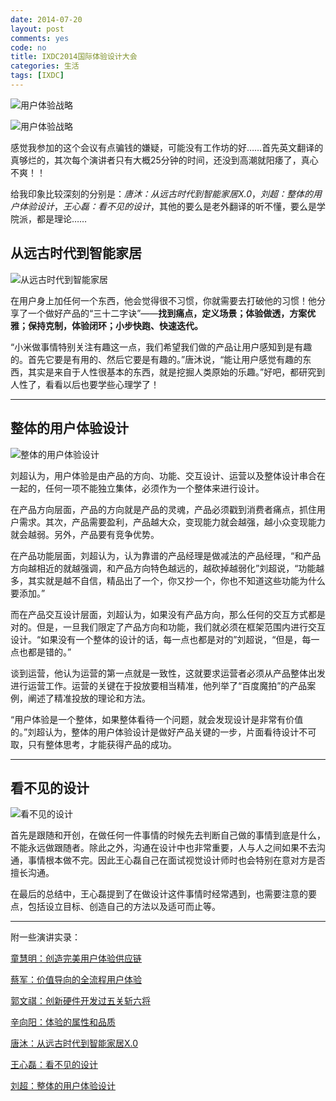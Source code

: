```yaml
---
date: 2014-07-20
layout: post
comments: yes
code: no
title: IXDC2014国际体验设计大会
categories: 生活
tags: [IXDC]
---
```


![用户体验战略](/uploads/2014/07/6e1b5653jw1eigs1u8lrbj20x518gh05.jpg)

![用户体验战略](/uploads/2014/07/6e1b5653jw1eigu2o4kamj20x518gakh.jpg)

感觉我参加的这个会议有点骗钱的嫌疑，可能没有工作坊的好……首先英文翻译的真够烂的，其次每个演讲者只有大概25分钟的时间，还没到高潮就阳痿了，真心不爽！！

给我印象比较深刻的分别是：*唐沐：从远古时代到智能家居X.0*，*刘超：整体的用户体验设计*，*王心磊：看不见的设计*，其他的要么是老外翻译的听不懂，要么是学院派，都是理论……

## 从远古时代到智能家居

![从远古时代到智能家居](/uploads/2014/07/IMG_20140718_141452.jpg)

在用户身上加任何一个东西，他会觉得很不习惯，你就需要去打破他的习惯！他分享了一个做好产品的“三十二字诀”——**找到痛点，定义场景；体验做透，方案优雅；保持克制，体验闭环；小步快跑、快速迭代。**

“小米做事情特别关注有趣这一点，我们希望我们做的产品让用户感知到是有趣的。首先它要是有用的、然后它要是有趣的。”唐沐说，“能让用户感觉有趣的东西，其实是来自于人性很基本的东西，就是挖掘人类原始的乐趣。”好吧，都研究到人性了，看看以后也要学些心理学了！

-----

## 整体的用户体验设计

![整体的用户体验设计](/uploads/2014/07/6e1b5653gw1eigz7q3c6nj20xc0m8785.jpg)

刘超认为，用户体验是由产品的方向、功能、交互设计、运营以及整体设计串合在一起的，任何一项不能独立集体，必须作为一个整体来进行设计。

在产品方向层面，产品的方向就是产品的灵魂，产品必须戳到消费者痛点，抓住用户需求。其次，产品需要盈利，产品越大众，变现能力就会越强，越小众变现能力就会越弱。另外，产品要有竞争优势。

在产品功能层面，刘超认为，认为靠谱的产品经理是做减法的产品经理，“和产品方向越相近的就越强调，和产品方向特色越远的，越砍掉越弱化”刘超说，“功能越多，其实就是越不自信，精品出了一个，你又抄一个，你也不知道这些功能为什么要添加。”

而在产品交互设计层面，刘超认为，如果没有产品方向，那么任何的交互方式都是对的。但是，一旦我们限定了产品方向和功能，我们就必须在框架范围内进行交互设计。“如果没有一个整体的设计的话，每一点也都是对的”刘超说，“但是，每一点也都是错的。”

谈到运营，他认为运营的第一点就是一致性，这就要求运营者必须从产品整体出发进行运营工作。运营的关键在于投放要相当精准，他列举了“百度魔拍”的产品案例，阐述了精准投放的理论和方法。

“用户体验是一个整体，如果整体看待一个问题，就会发现设计是非常有价值的。”刘超认为，整体的用户体验设计是做好产品关键的一步，片面看待设计不可取，只有整体思考，才能获得产品的成功。

-----

## 看不见的设计

![看不见的设计](/uploads/2014/07/6e1b5653jw1eih2hdbje2j20xc0m8jye.jpg)

首先是跟随和开创，在做任何一件事情的时候先去判断自己做的事情到底是什么，不能永远做跟随者。除此之外，沟通在设计中也非常重要，人与人之间如果不去沟通，事情根本做不完。因此王心磊自己在面试视觉设计师时也会特别在意对方是否擅长沟通。

在最后的总结中，王心磊提到了在做设计这件事情时经常遇到，也需要注意的要点，包括设立目标、创造自己的方法以及适可而止等。

-----

附一些演讲实录：

[童慧明：创造完美用户体验供应链](http://app.yinxiang.com/shard/s7/sh/cdf6b3ed-1228-423d-b9fa-2257545d8dec/03ea2cc7aff068da1c9a1117660ac418)

[蔡军：价值导向的全流程用户体验](http://app.yinxiang.com/shard/s7/sh/5470f976-794a-4587-8041-0995bdcb079f/faaa98f9b02887c81ccbf65b2be5d287)

[郭文祺：创新硬件开发过五关斩六将](http://app.yinxiang.com/shard/s7/sh/b31f0348-af60-44e9-88fc-d5a440bab1c3/6c937943e3e6f880e9f00997b07e013f)

[辛向阳：体验的属性和品质](http://app.yinxiang.com/shard/s7/sh/a470c537-8684-46ad-b623-c087c374ef48/73d6e9dd8be18448a1537c16cf45a2f3)

[唐沐：从远古时代到智能家居X.0](http://app.yinxiang.com/shard/s7/sh/e6386e20-0703-47bc-8ab7-a73c719a490b/4c68744dd8c4befe93462d44d195dba8)

[王心磊：看不见的设计](http://app.yinxiang.com/shard/s7/sh/24210649-d2cf-48ce-bef5-aff01cbf6bcc/114128a8c7884be0ca8ce0b74baed27e)

[刘超：整体的用户体验设计](http://app.yinxiang.com/shard/s7/sh/106d280e-10ae-4ef8-8c30-f9ae8b6d7828/663507dd30aea28054353a408bbd4146)